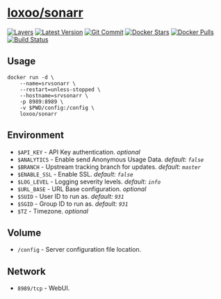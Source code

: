 [hub]: https://hub.docker.com/r/loxoo/sonarr
[mbdg]: https://microbadger.com/images/loxoo/sonarr
[git]: https://github.com/triptixx/sonarr
[actions]: https://github.com/triptixx/sonarr/actions

# [loxoo/sonarr][hub]
[![Layers](https://images.microbadger.com/badges/image/loxoo/sonarr.svg)][mbdg]
[![Latest Version](https://images.microbadger.com/badges/version/loxoo/sonarr.svg)][hub]
[![Git Commit](https://images.microbadger.com/badges/commit/loxoo/sonarr.svg)][git]
[![Docker Stars](https://img.shields.io/docker/stars/loxoo/sonarr.svg)][hub]
[![Docker Pulls](https://img.shields.io/docker/pulls/loxoo/sonarr.svg)][hub]
[![Build Status](https://github.com/triptixx/sonarr/workflows/docker%20build/badge.svg)][actions]

## Usage

```shell
docker run -d \
    --name=srvsonarr \
    --restart=unless-stopped \
    --hostname=srvsonarr \
    -p 8989:8989 \
    -v $PWD/config:/config \
    loxoo/sonarr
```

## Environment

- `$API_KEY`      - API Key authentication. _optional_
- `$ANALYTICS`    - Enable send Anonymous Usage Data. _default: `false`_
- `$BRANCH`       - Upstream tracking branch for updates. _default: `master`_
- `$ENABLE_SSL`   - Enable SSL. _default: `false`_
- `$LOG_LEVEL`    - Logging severity levels. _default: `info`_
- `$URL_BASE`     - URL Base configuration. _optional_
- `$SUID`         - User ID to run as. _default: `931`_
- `$SGID`         - Group ID to run as. _default: `931`_
- `$TZ`           - Timezone. _optional_

## Volume

- `/config`       - Server configuration file location.

## Network

- `8989/tcp`      - WebUI.
